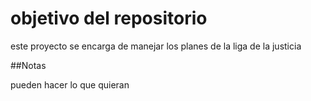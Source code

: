 # objetivo del repositorio 

este proyecto se encarga de manejar los planes de la liga de la justicia

##Notas

pueden hacer lo que quieran
